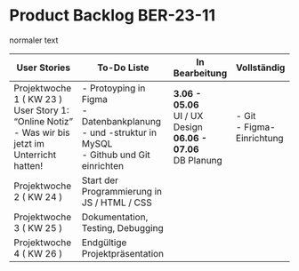 # Product Backlog BER-23-11

normaler text


| User Stories | To-Do Liste | In Bearbeitung | Vollständig |
| ----------- | ----------- | ----------- | ----------- |
| Projektwoche 1 ( KW 23 ) <br> User Story 1: “Online Notiz” - Was wir bis jetzt im Unterricht hatten! | - Protoyping in Figma <br> - Datenbankplanung - und -struktur in MySQL <br> - Github und Git einrichten | **3.06 - 05.06** <br>  UI / UX Design <br> **06.06 - 07.06** <br>  DB Planung | - Git <br> - Figma-Einrichtung |
| Projektwoche 2 ( KW 24 ) <br>  | Start der Programmierung in JS / HTML / CSS |  |  |
| Projektwoche 3 ( KW 25 ) <br>  | Dokumentation, Testing, Debugging |  |  |
| Projektwoche 4 ( KW 26 ) <br>  | Endgültige Projektpräsentation |  |  |

